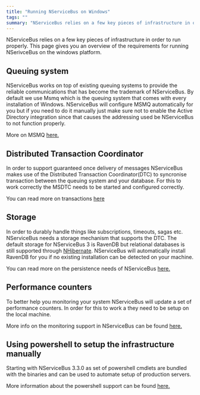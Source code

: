 ```yaml
---
title: "Running NServiceBus on Windows"
tags: ""
summary: "NServiceBus relies on a few key pieces of infrastructure in order to run properly. This page gives you an overview of the requirements for running NSerivceBus on the windows platform."
---
```


NServiceBus relies on a few key pieces of infrastructure in order to run properly. This page gives you an overview of the requirements for running NSerivceBus on the windows platform.

Queuing system
--------------

NServiceBus works on top of existing queuing systems to provide the reliable communications that has become the trademark of NServiceBus. By default we use Msmq which is the queuing system that comes with every installation of Windows. NServiceBus will configure MSMQ automatically for you but if you need to do it manually just make sure not to enable the Active Directory integration since that causes the addressing used be NServiceBus to not function properly. 

More on MSMQ [here.](msmq-information.md)

Distributed Transaction Coordinator
-----------------------------------

In order to support guaranteed once delivery of messages NServiceBus makes use of the Distributed Transaction Coordinator(DTC) to syncronise transaction between the queuing system and your database. For this to work correctly the MSDTC needs to be started and configured correctly. 

You can read more on transactions
[here](transactions-message-processing.md)

Storage
-------

In order to durably handle things like subscriptions, timeouts, sagas etc. NServiceBus needs a storage mechanism that supports the DTC. The default storage for NServiceBus 3 is RavenDB but relational databases is still supported through
[NHibernate](relational-persistence-using-nhibernate.md). NServiceBus will automatically install RavenDB for you if no existing installation can be detected on your machine. 

You can read more on the persistence needs of NServiceBus
[here.](persistence-in-nservicebus.md)

Performance counters
--------------------

To better help you monitoring your system NServiceBus will update a set of performance counters. In order for this to work a they need to be setup on the local machine. 

More info on the monitoring support in NServiceBus can be found
[here.](monitoring-nservicebus-endpoints.md)

Using powershell to setup the infrastructure manually
-----------------------------------------------------

Starting with NServiceBus 3.3.0 as set of powershell cmdlets are bundled with the binaries and can be used to automate setup of production servers. 

More information about the powershell support can be found
[here.](managing-nservicebus-using-powershell.md)

